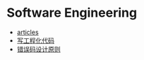 # Software Engineering

 - [articles](./SoftwareEngineering/articles.md)
 - [写工程化代码](./SoftwareEngineering/写工程化代码.md)
 - [错误码设计原则](./SoftwareEngineering/错误码设计原则.md)
